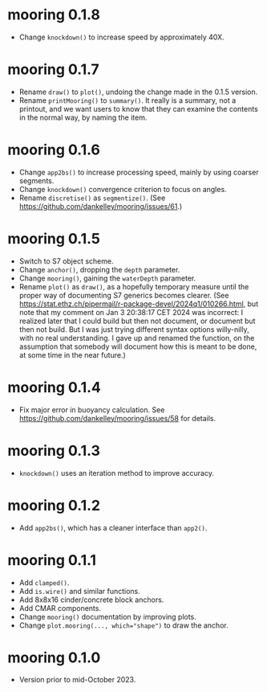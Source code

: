 # mooring 0.1.8

* Change `knockdown()` to increase speed by approximately 40X.

# mooring 0.1.7

* Rename `draw()` to `plot()`, undoing the change made in the 0.1.5
  version.
* Rename `printMooring()` to `summary()`.  It really is a summary, not
  a printout, and we want users to know that they can examine the
  contents in the normal way, by naming the item.

# mooring 0.1.6

* Change `app2bs()` to increase processing speed, mainly by using coarser
  segments.
* Change `knockdown()` convergence criterion to focus on angles.
* Rename `discretise()` as `segmentize()`. (See
  https://github.com/dankelley/mooring/issues/61.)

# mooring 0.1.5

* Switch to S7 object scheme.
* Change `anchor()`, dropping the `depth` parameter.
* Change `mooring()`, gaining the `waterDepth` parameter.
* Rename `plot()` as `draw()`, as a hopefully temporary measure until the
  proper way of documenting S7 generics becomes clearer. (See
  https://stat.ethz.ch/pipermail/r-package-devel/2024q1/010266.html, but note
  that my comment on Jan 3 20:38:17 CET 2024 was incorrect: I realized later
  that I could build but then not document, or document but then not build.
  But I was just trying different syntax options willy-nilly, with no real
  understanding. I gave up and renamed the function, on the assumption that
  somebody will document how this is meant to be done, at some time in the near
  future.)

# mooring 0.1.4

* Fix major error in buoyancy calculation. See
  https://github.com/dankelley/mooring/issues/58 for details.

# mooring 0.1.3

* `knockdown()` uses an iteration method to improve accuracy.

# mooring 0.1.2

* Add `app2bs()`, which has a cleaner interface than `app2()`.

# mooring 0.1.1

* Add `clamped()`.
* Add `is.wire()` and similar functions.
* Add 8x8x16 cinder/concrete block anchors.
* Add CMAR components.
* Change `mooring()` documentation by improving plots.
* Change `plot.mooring(..., which="shape")` to draw the anchor.

# mooring 0.1.0

* Version prior to mid-October 2023.
